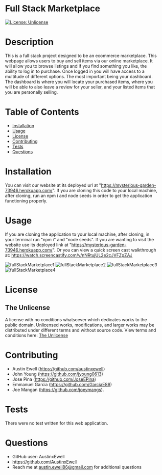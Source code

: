 # Full Stack Marketplace 
  [![License: Unlicense](https://img.shields.io/badge/license-Unlicense-blue.svg)](http://unlicense.org/)
  # Description
  This is a full stack project designed to be an ecommerce marketplace. This webpage allows users to buy and sell items via our online marketplace. It will allow you to browse listings and if you find something you like, the ability to log in to purchase. Once logged in you will have access to a multitude of different options. The most important being your dashboard. The dashboard is where you will locate your purchased items, where you will be able to also leave a review for your seller, and your listed items that you are personally selling.
  # Table of Contents
  * [Installation](#installation)
  * [Usage](#usage)
  * [License](#license)
  * [Contributing](#contributing)
  * [Tests](#tests)
  * [Questions](#questions)
  # Installation
  You can visit our website at its deployed url at "https://mysterious-garden-73946.herokuapp.com/". If you are cloning this code to your local machine, after cloning, run an npm i and node seeds in order to get the application functioning properly.
  # Usage
  If you are cloning the application to your local machine, after cloning, in your terminal run "npm i" and "node seeds". If you are wanting to visit the website use its deployed link at "https://mysterious-garden-73946.herokuapp.com/". Or you can view a quick screen cast walkthrough at: https://watch.screencastify.com/v/nNRtujUL2e2cJVFZpZAJ

![fullStackMarketplace1](https://user-images.githubusercontent.com/86080954/148355830-0d26d5ce-8d5e-4b5a-a7e4-e542a169e17a.JPG)
![fullStackMarketplace2](https://user-images.githubusercontent.com/86080954/148355843-e6d9e5b3-c94c-41d6-98f6-71c227f0902f.JPG)
![fullStackMarketplace3](https://user-images.githubusercontent.com/86080954/148355853-88b92807-8601-42fe-b1d9-0edcfc8957b0.JPG)
![fullStackMarketplace4](https://user-images.githubusercontent.com/86080954/148355858-eb289a17-bc0c-432a-be19-7ea0dce0b9d9.JPG)
  # License
  ## The Unlicense
  A license with no conditions whatsoever which dedicates works to the public domain. Unlicensed works, modifications, and larger works may be distributed under different terms and without source code.
  View terms and conditions here: [The Unlicense](../utils/licenses/unlicense.txt)
  # Contributing
  * Austin Ewell (https://github.com/austinxewell)
  * John Young (https://github.com/jyoung0613)
  * Jose Pina (https://github.com/JoseEPina)
  * Emmanuel Garcia (https://github.com/GarciaE89)
  * Joe Mangan (https://github.com/joeymangs).
  # Tests
  There were no test written for this web application.
  # Questions
  * GitHub user: AustinxEwell
  * https://github.com/AustinxEwell
  * Reach me at austin.ewell86@gmail.com for additional questions